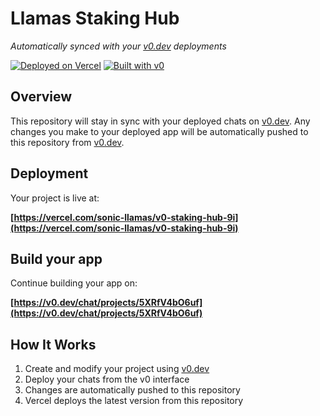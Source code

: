 # Llamas Staking Hub

*Automatically synced with your [v0.dev](https://v0.dev) deployments*

[![Deployed on Vercel](https://img.shields.io/badge/Deployed%20on-Vercel-black?style=for-the-badge&logo=vercel)](https://vercel.com/sonic-llamas/v0-staking-hub-9i)
[![Built with v0](https://img.shields.io/badge/Built%20with-v0.dev-black?style=for-the-badge)](https://v0.dev/chat/projects/5XRfV4bO6uf)

## Overview

This repository will stay in sync with your deployed chats on [v0.dev](https://v0.dev).
Any changes you make to your deployed app will be automatically pushed to this repository from [v0.dev](https://v0.dev).

## Deployment

Your project is live at:

**[https://vercel.com/sonic-llamas/v0-staking-hub-9i](https://vercel.com/sonic-llamas/v0-staking-hub-9i)**

## Build your app

Continue building your app on:

**[https://v0.dev/chat/projects/5XRfV4bO6uf](https://v0.dev/chat/projects/5XRfV4bO6uf)**

## How It Works

1. Create and modify your project using [v0.dev](https://v0.dev)
2. Deploy your chats from the v0 interface
3. Changes are automatically pushed to this repository
4. Vercel deploys the latest version from this repository

